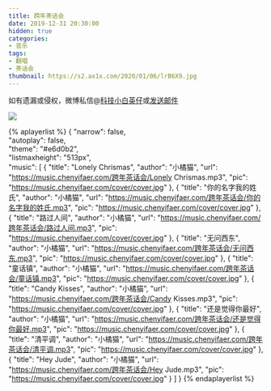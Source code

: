 ```yaml
---
title: 跨年茶话会
date: 2019-12-31 20:30:00
hidden: true
categories:
- 音乐
tags:
- 翻唱
- 茶话会
thumbnail: https://s2.ax1x.com/2020/01/06/lrB6X9.jpg
---
```


如有遗漏或侵权，微博私信@<a href="https://weibo.com/kjxbyz" target="_blank">科技小白英仔</a>或<a href="mailto:me@chenyifaer.com" target="_blank">发送邮件</a>

![](https://s2.ax1x.com/2020/01/06/lrB6X9.jpg)

<!--more-->

{% aplayerlist %}
{
    "narrow": false,                          
    "autoplay": false,                         
    "theme": "#e6d0b2",	  
    "listmaxheight": "513px",                    
    "music": [
        {
            "title": "Lonely Chrismas",
            "author": "小橘猫",
            "url": "https://music.chenyifaer.com/跨年茶话会/Lonely Chrismas.mp3",
            "pic": "https://music.chenyifaer.com/cover/cover.jpg"
        },
        {
            "title": "你的名字我的姓氏",
            "author": "小橘猫",
            "url": "https://music.chenyifaer.com/跨年茶话会/你的名字我的姓氏.mp3",
            "pic": "https://music.chenyifaer.com/cover/cover.jpg"
        },
        {
            "title": "路过人间",
            "author": "小橘猫",
            "url": "https://music.chenyifaer.com/跨年茶话会/路过人间.mp3",
            "pic": "https://music.chenyifaer.com/cover/cover.jpg"
        },
        {
            "title": "无问西东",
            "author": "小橘猫",
            "url": "https://music.chenyifaer.com/跨年茶话会/无问西东.mp3",
            "pic": "https://music.chenyifaer.com/cover/cover.jpg"
        },
        {
            "title": "童话镇",
            "author": "小橘猫",
            "url": "https://music.chenyifaer.com/跨年茶话会/童话镇.mp3",
            "pic": "https://music.chenyifaer.com/cover/cover.jpg"
        },
        {
            "title": "Candy Kisses",
            "author": "小橘猫",
            "url": "https://music.chenyifaer.com/跨年茶话会/Candy Kisses.mp3",
            "pic": "https://music.chenyifaer.com/cover/cover.jpg"
        },
        {
            "title": "还是觉得你最好",
            "author": "小橘猫",
            "url": "https://music.chenyifaer.com/跨年茶话会/还是觉得你最好.mp3",
            "pic": "https://music.chenyifaer.com/cover/cover.jpg"
        },
        {
            "title": "清平调",
            "author": "小橘猫",
            "url": "https://music.chenyifaer.com/跨年茶话会/清平调.mp3",
            "pic": "https://music.chenyifaer.com/cover/cover.jpg"
        },
        {
            "title": "Hey Jude",
            "author": "小橘猫",
            "url": "https://music.chenyifaer.com/跨年茶话会/Hey Jude.mp3",
            "pic": "https://music.chenyifaer.com/cover/cover.jpg"
        }
    ]
}
{% endaplayerlist %}

